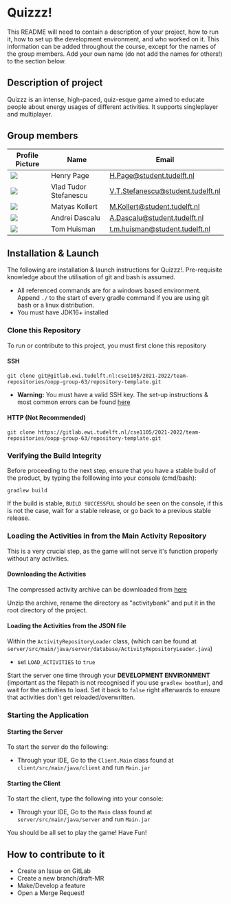 # Quizzz!

This README will need to contain a description of your project, how to run it, how to set up the development environment, and who worked on it.
This information can be added throughout the course, except for the names of the group members.
Add your own name (do not add the names for others!) to the section below.

## Description of project
Quizzz is an intense, high-paced, quiz-esque game aimed to educate people about energy usages of different activities. 
It supports singleplayer and multiplayer.

## Group members

| Profile Picture                                                                                         | Name                  | Email                             |
|---------------------------------------------------------------------------------------------------------|-----------------------|-----------------------------------|
| ![](https://secure.gravatar.com/avatar/9568e7770ae1e2274f2f07854c8c16c3?s=50&d=identicon)               | Henry Page            | H.Page@student.tudelft.nl         |
| ![](https://eu.ui-avatars.com/api/?name=OOPP&length=4&size=50&color=DDD&background=777&font-size=0.325) | Vlad Tudor Stefanescu | V.T.Stefanescu@student.tudelft.nl |
| ![](https://secure.gravatar.com/avatar/d7a06f5c69ccf4f9f1f782f91c982cc6?s=50&d=identicon)               | Matyas Kollert        | M.Kollert@student.tudelft.nl      |
| ![](https://eu.ui-avatars.com/api/?name=OOPP&length=4&size=50&color=DDD&background=777&font-size=0.325) | Andrei Dascalu        | A.Dascalu@student.tudelft.nl      |
| ![](https://eu.ui-avatars.com/api/?name=OOPP&length=4&size=50&color=DDD&background=777&font-size=0.325) | Tom Huisman           | t.m.huisman@student.tudelft.nl    |

## Installation & Launch
The following are installation & launch instructions for Quizzz!. Pre-requisite knowledge about the utilisation
of git and bash is assumed. 
- All referenced commands are for a windows based environment. Append `./` to the start of every gradle command if you are using git bash or a linux distribution.
- You must have JDK16+ installed

### Clone this Repository
To run or contribute to this project, you must first clone this repository
#### SSH
```
git clone git@gitlab.ewi.tudelft.nl:cse1105/2021-2022/team-repositories/oopp-group-63/repository-template.git
```
- **Warning:** You must have a valid SSH key. The set-up instructions & most common errors can be found [here](https://docs.gitlab.com/ee/user/ssh.html)

#### HTTP (Not Recommended)
```
git clone https://gitlab.ewi.tudelft.nl/cse1105/2021-2022/team-repositories/oopp-group-63/repository-template.git
```

 
### Verifying the Build Integrity
Before proceeding to the next step, ensure that you have a stable build of the product, 
by typing the folllowing into your console (cmd/bash):
```
gradlew build
```
If the build is stable, `BUILD SUCCESSFUL` should be seen on the console, if this is not the case,
wait for a stable release, or go back to a previous stable release.
### Loading the Activities in from the Main Activity Repository

This is a very crucial step, as the game will not serve it's function
properly without any activities.

#### Downloading the Activities
The compressed activity archive can be downloaded from  [here](https://gitlab.ewi.tudelft.nl/cse1105/2021-2022/activity-bank/-/jobs/2444739/artifacts/raw/20220311-oopp-activity-bank.zip)

Unzip the archive, rename the directory as "activitybank" and put it in the root directory of the project.


#### Loading the Activities from the JSON file
Within the `ActivityRepositoryLoader` class, (which can be found at `server/src/main/java/server/database/ActivityRepositoryLoader.java`)
- set `LOAD_ACTIVITIES` to `true`

Start the server one time through your **DEVELOPMENT ENVIRONMENT** (important as the filepath is not recognised if you use `gradlew bootRun`), and wait for the activities to load. 
Set it back to `false` right afterwards to ensure that activities don't get reloaded/overwritten.

### Starting the Application
#### Starting the Server

To start the server do the following:

- Through your IDE, Go to the `Client.Main` class found at `client/src/main/java/client` and run `Main.jar`

#### Starting the Client
To start the client, type the following into your console:

- Through your IDE, Go to the `Main` class found at `server/src/main/java/server` and run `Main.jar`



You should be all set to play the game! Have Fun!



## How to contribute to it
- Create an Issue on GitLab 
- Create a new branch/draft-MR
- Make/Develop a feature
- Open a Merge Request!

